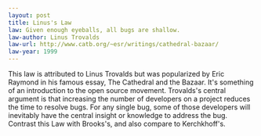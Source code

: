 ```yaml
---
layout: post
title: Linus's Law
law: Given enough eyeballs, all bugs are shallow.
law-author: Linus Trovalds
law-url: http://www.catb.org/~esr/writings/cathedral-bazaar/
law-year: 1999
---
```


This law is attributed to Linus Trovalds but was popularized by Eric Raymond in his famous essay, The Cathedral and the Bazaar. It's something of an introduction to the open source movement. Trovalds's central argument is that increasing the number of developers on a project reduces the time to resolve bugs. For any single bug, some of those developers will inevitably have the central insight or knowledge to address the bug. Contrast this Law with Brooks's, and also compare to Kerchkhoff's.